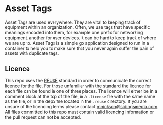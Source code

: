 <!-- 
SPDX-FileCopyrightText: 2022 Sidings Media <contact@sidingsmedia.com>
SPDX-FileCopyrightText: 2023 Matthew Nickson <mnickson@sidingsmedia.com>
SPDX-License-Identifier: MIT
-->

# Asset Tags

Asset Tags are used everywhere. They are vital to keeping track of
equipment within an organization. Often, we use tags that have specific
meanings encoded into them, for example one prefix for networking
equipment, another for user devices. It can be hard to keep track of
where we are up to. Asset Tags is a simple go application designed to
run in a container to help you to make sure that you never again suffer
the pain of assets with duplicate tags.

## Licence
This repo uses the [REUSE](https://reuse.software) standard in order to
communicate the correct licence for the file. For those unfamiliar with
the standard the licence for each file can be found in one of three
places. The licence will either be in a comment block at the top of the
file, in a `.license` file with the same name as the file, or in the
dep5 file located in the `.reuse` directory. If you are unsure of the
licencing terms please contact
[mnickson@sidingsmedia.com](mailto:mnickson@sidingsmedia.com).
All files committed to this repo must contain valid licencing
information or the pull request can not be accepted.
